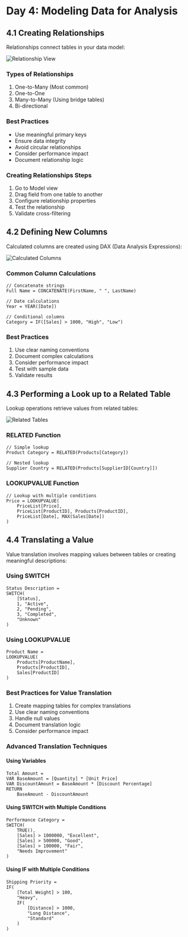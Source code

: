 # Day 4: Modeling Data for Analysis

## 4.1 Creating Relationships

Relationships connect tables in your data model:

![Relationship View](https://learn.microsoft.com/en-us/power-bi/transform-model/media/desktop-create-and-manage-relationships/create-manage-relationships_2.png)

### Types of Relationships
1. One-to-Many (Most common)
2. One-to-One
3. Many-to-Many (Using bridge tables)
4. Bi-directional

### Best Practices
- Use meaningful primary keys
- Ensure data integrity
- Avoid circular relationships
- Consider performance impact
- Document relationship logic

### Creating Relationships Steps
1. Go to Model view
2. Drag field from one table to another
3. Configure relationship properties
4. Test the relationship
5. Validate cross-filtering

## 4.2 Defining New Columns

Calculated columns are created using DAX (Data Analysis Expressions):

![Calculated Columns](https://learn.microsoft.com/en-us/power-bi/transform-model/media/desktop-calculated-columns/calculated-columns_1.png)

### Common Column Calculations
```dax
// Concatenate strings
Full Name = CONCATENATE(FirstName, " ", LastName)

// Date calculations
Year = YEAR([Date])

// Conditional columns
Category = IF([Sales] > 1000, "High", "Low")
```

### Best Practices
1. Use clear naming conventions
2. Document complex calculations
3. Consider performance impact
4. Test with sample data
5. Validate results

## 4.3 Performing a Look up to a Related Table

Lookup operations retrieve values from related tables:

![Related Tables](https://learn.microsoft.com/en-us/power-bi/transform-model/media/desktop-many-to-many-relationships/many-to-many-relationships_1.png)

### RELATED Function
```dax
// Simple lookup
Product Category = RELATED(Products[Category])

// Nested lookup
Supplier Country = RELATED(Products[SupplierID[Country]])
```

### LOOKUPVALUE Function
```dax
// Lookup with multiple conditions
Price = LOOKUPVALUE(
    PriceList[Price],
    PriceList[ProductID], Products[ProductID],
    PriceList[Date], MAX(Sales[Date])
)
```

## 4.4 Translating a Value

Value translation involves mapping values between tables or creating meaningful descriptions:

### Using SWITCH
```dax
Status Description = 
SWITCH(
    [Status],
    1, "Active",
    2, "Pending",
    3, "Completed",
    "Unknown"
)
```

### Using LOOKUPVALUE
```dax
Product Name = 
LOOKUPVALUE(
    Products[ProductName],
    Products[ProductID],
    Sales[ProductID]
)
```

### Best Practices for Value Translation
1. Create mapping tables for complex translations
2. Use clear naming conventions
3. Handle null values
4. Document translation logic
5. Consider performance impact

### Advanced Translation Techniques

#### Using Variables
```dax
Total Amount = 
VAR BaseAmount = [Quantity] * [Unit Price]
VAR DiscountAmount = BaseAmount * [Discount Percentage]
RETURN
    BaseAmount - DiscountAmount
```

#### Using SWITCH with Multiple Conditions
```dax
Performance Category = 
SWITCH(
    TRUE(),
    [Sales] > 1000000, "Excellent",
    [Sales] > 500000, "Good",
    [Sales] > 100000, "Fair",
    "Needs Improvement"
)
```

#### Using IF with Multiple Conditions
```dax
Shipping Priority = 
IF(
    [Total Weight] > 100,
    "Heavy",
    IF(
        [Distance] > 1000,
        "Long Distance",
        "Standard"
    )
)
``` 